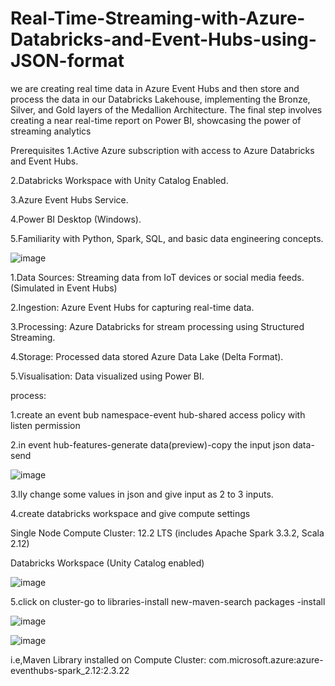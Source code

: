 # Real-Time-Streaming-with-Azure-Databricks-and-Event-Hubs-using-JSON-format
we are creating real time data in Azure Event Hubs and then store and process the data in our Databricks Lakehouse, implementing the Bronze, Silver, and Gold layers of the Medallion Architecture. The final step involves creating a near real-time report on Power BI, showcasing the power of streaming analytics

Prerequisites
1.Active Azure subscription with access to Azure Databricks and Event Hubs.

2.Databricks Workspace with Unity Catalog Enabled.

3.Azure Event Hubs Service.

4.Power BI Desktop (Windows).

5.Familiarity with Python, Spark, SQL, and basic data engineering concepts.

![image](https://github.com/user-attachments/assets/b2c2403e-165f-4aed-ab20-954dac9c891e)

1.Data Sources: Streaming data from IoT devices or social media feeds. (Simulated in Event Hubs)

2.Ingestion: Azure Event Hubs for capturing real-time data.

3.Processing: Azure Databricks for stream processing using Structured Streaming.

4.Storage: Processed data stored Azure Data Lake (Delta Format).

5.Visualisation: Data visualized using Power BI.

process:

1.create an event bub namespace-event hub-shared access policy with listen permission

2.in event hub-features-generate data(preview)-copy the input  json data-send

![image](https://github.com/user-attachments/assets/67a2a6f2-fca9-4c27-8fe3-97ff4ba869b8)

3.lly change some values in json and give input as 2 to 3 inputs.

4.create databricks workspace and give compute settings

Single Node Compute Cluster: 12.2 LTS (includes Apache Spark 3.3.2, Scala 2.12)

Databricks Workspace (Unity Catalog enabled)

![image](https://github.com/user-attachments/assets/f30088ff-702f-4575-9e49-3d69533dab4d)

5.click on cluster-go to libraries-install new-maven-search packages -install

![image](https://github.com/user-attachments/assets/49f80cc9-efdc-4463-8e63-31998569864e)

![image](https://github.com/user-attachments/assets/380bebc7-eb52-459e-9842-d4bc3201432c)

i.e,Maven Library installed on Compute Cluster: com.microsoft.azure:azure-eventhubs-spark_2.12:2.3.22

























